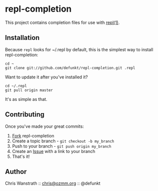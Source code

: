 repl-completion
===============

This project contains completion files for use with [repl(1)][0].


Installation
------------

Because `repl` looks for ~/.repl by default, this is the simplest way
to install repl-completion:

    cd ~
    git clone git://github.com/defunkt/repl-completion.git .repl

Want to update it after you've installed it?

    cd ~/.repl
    git pull origin master

It's as simple as that.


Contributing
------------

Once you've made your great commits:

1. [Fork][1] repl-completion
2. Create a topic branch - `git checkout -b my_branch`
3. Push to your branch - `git push origin my_branch`
4. Create an [Issue][2] with a link to your branch
5. That's it!


Author
------

Chris Wanstrath :: chris@ozmm.org :: @defunkt


[0]: http://github.com/defunkt/repl#readme
[1]: http://help.github.com/forking/
[2]: http://github.com/defunkt/repl/issues
